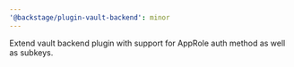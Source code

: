 ```yaml
---
'@backstage/plugin-vault-backend': minor
---
```


Extend vault backend plugin with support for AppRole auth method as well as subkeys.
